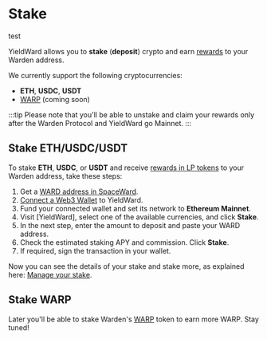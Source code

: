 ﻿---
sidebar_position: 3
---

# Stake

test

YieldWard allows you to **stake** (**deposit**) crypto and earn [rewards](rewards) to your Warden address.

We currently support the following cryptocurrencies:

-   **ETH**, **USDC**, **USDT**
-   [WARP](https://docs.wardenprotocol.org/tokens/warp-token/warp) (coming soon)

:::tip 
Please note that you'll be able to unstake and claim your rewards only after the Warden Protocol and YieldWard go Mainnet. 
:::

## Stake ETH/USDC/USDT

To stake **ETH**, **USDC**, or **USDT** and receive [rewards in LP tokens](rewards) to your Warden address, take these steps:

1. Get a [WARD address in SpaceWard](https://help.wardenprotocol.org/spaceward/connect-your-wallet).
2. [Connect a Web3 Wallet](connect-your-wallet) to YieldWard.
3. Fund your connected wallet and set its network to **Ethereum Mainnet**.
4. Visit [YieldWard], select one of the available currencies, and click **Stake**.
5. In the next step, enter the amount to deposit and paste your WARD address.
6. Check the estimated staking APY and commission. Click **Stake**.
7. If required, sign the transaction in your wallet.

Now you can see the details of your stake and stake more, as explained here: [Manage your stake](manage-your-stake).

## Stake WARP

Later you'll be able to stake Warden's [WARP](https://docs.wardenprotocol.org/tokens/warp-token/warp) token to earn more WARP. Stay tuned!
